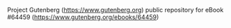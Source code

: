 Project Gutenberg (https://www.gutenberg.org) public repository for
eBook #64459 (https://www.gutenberg.org/ebooks/64459)
